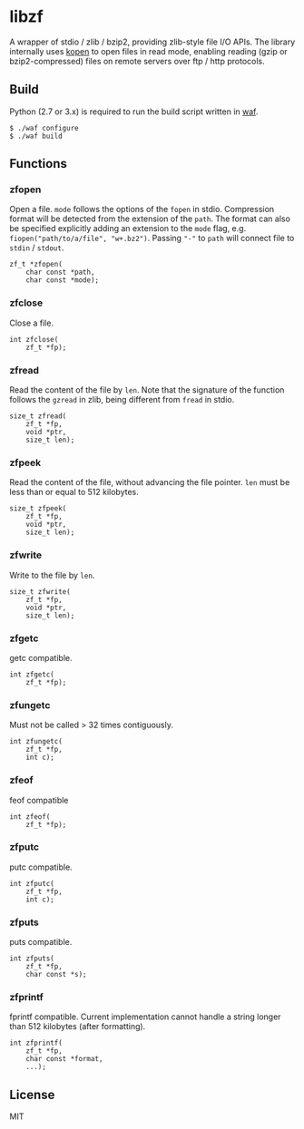 # libzf

A wrapper of stdio / zlib / bzip2, providing zlib-style file I/O APIs. The library internally uses [kopen](https://github.com/attractivechaos/klib) to open files in read mode, enabling reading (gzip or bzip2-compressed) files on remote servers over ftp / http protocols.

## Build

Python (2.7 or 3.x) is required to run the build script written in [waf](https://github.com/waf-project/waf).

```
$ ./waf configure
$ ./waf build
```

## Functions

### zfopen

Open a file. `mode` follows the options of the `fopen` in stdio. Compression format will be detected from the extension of the `path`. The format can also be specified explicitly adding an extension to the `mode` flag, e.g. `fiopen("path/to/a/file", "w+.bz2")`. Passing `"-"` to `path` will connect file to `stdin` / `stdout`.

```
zf_t *zfopen(
	char const *path,
	char const *mode);
```

### zfclose

Close a file.

```
int zfclose(
	zf_t *fp);
```

### zfread

Read the content of the file by `len`. Note that the signature of the function follows the `gzread` in zlib, being different from `fread` in stdio.

```
size_t zfread(
	zf_t *fp,
	void *ptr,
	size_t len);
```

### zfpeek

Read the content of the file, without advancing the file pointer. `len` must be less than or equal to 512 kilobytes.

```
size_t zfpeek(
	zf_t *fp,
	void *ptr,
	size_t len);
```

### zfwrite

Write to the file by `len`.

```
size_t zfwrite(
	zf_t *fp,
	void *ptr,
	size_t len);
```

### zfgetc

getc compatible.

```
int zfgetc(
	zf_t *fp);
```

### zfungetc

Must not be called > 32 times contiguously.

```
int zfungetc(
	zf_t *fp,
	int c);
```

### zfeof

feof compatible

```
int zfeof(
	zf_t *fp);
```

### zfputc

putc compatible.

```
int zfputc(
	zf_t *fp,
	int c);
```

### zfputs

puts compatible.

```
int zfputs(
	zf_t *fp,
	char const *s);
```

### zfprintf

fprintf compatible. Current implementation cannot handle a string longer than 512 kilobytes (after formatting).

```
int zfprintf(
	zf_t *fp,
	char const *format,
	...);
```

## License

MIT